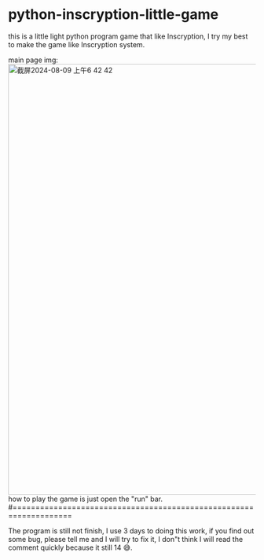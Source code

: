 # python-inscryption-little-game
this is a little light python program game that like Inscryption, I try my best to make the game like Inscryption system.

main page img:
<img width="876" alt="截屏2024-08-09 上午6 42 42" src="https://github.com/user-attachments/assets/8f75214e-6891-4a81-9f41-8c997ec2f949">
how to play the game is just open the "run" bar.
#===================================================================

The program is still not finish, I use 3 days to doing this work, if you find out some bug, please tell me and I will try to fix it, I don"t think I will read the comment quickly because it still 14 😅.
